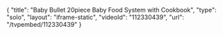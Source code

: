{
    "title": "Baby Bullet 20piece Baby Food System with Cookbook",
    "type": "solo",
    "layout": "iframe-static",
    "videoId": "112330439",
    "url": "\/tvpembed\/112330439"
}